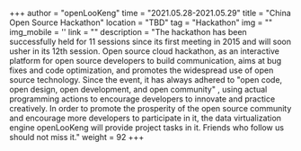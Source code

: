 +++ 
author = "openLooKeng"
time = "2021.05.28-2021.05.29" 
title = "China Open Source Hackathon" 
location = "TBD" 
tag = "Hackathon"
img = "" 
img_mobile = ''
link = ""
description = "The hackathon has been successfully held for 11 sessions since its first meeting in 2015 and will soon usher in its 12th session. Open source cloud hackathon, as an interactive platform for open source developers to build communication, aims at bug fixes and code optimization, and promotes the widespread use of open source technology. Since the event, it has always adhered to \"open code, open design, open development, and open community\" , using actual programming actions to encourage developers to innovate and practice creatively. In order to promote the prosperity of the open source community and encourage more developers to participate in it, the data virtualization engine openLooKeng will provide project tasks in it. Friends who follow us should not miss it."
weight = 92
+++
